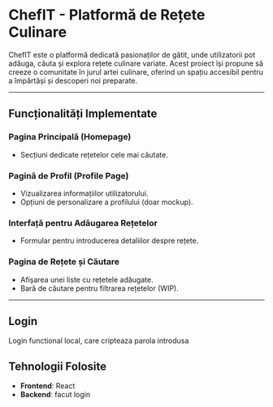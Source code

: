 # ChefIT - Platformă de Rețete Culinare

ChefIT este o platformă dedicată pasionaților de gătit, unde utilizatorii pot adăuga, căuta și explora rețete culinare variate. Acest proiect își propune să creeze o comunitate în jurul artei culinare, oferind un spațiu accesibil pentru a împărtăși și descoperi noi preparate.

---

## Funcționalități Implementate

### Pagina Principală (Homepage)
- Secțiuni dedicate rețetelor cele mai căutate.

### Pagină de Profil (Profile Page)
- Vizualizarea informațiilor utilizatorului.
- Opțiuni de personalizare a profilului (doar mockup).

### Interfață pentru Adăugarea Rețetelor
- Formular pentru introducerea detaliilor despre rețete.

### Pagina de Rețete și Căutare
- Afișarea unei liste cu rețetele adăugate.
- Bară de căutare pentru filtrarea rețetelor (WIP).

---

## Login
Login functional local, care cripteaza parola introdusa

## Tehnologii Folosite

- **Frontend**: React
- **Backend**: facut login
